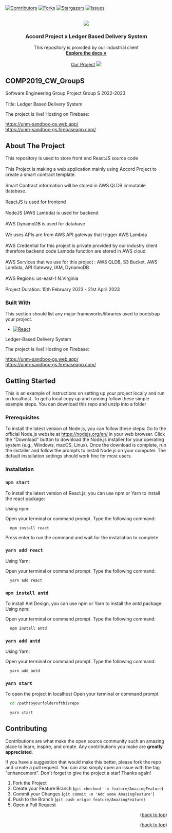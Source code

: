 <!-- Improved compatibility of back to top link: See: https://github.com/othneildrew/Best-README-Template/pull/73 -->
<a name="readme-top"></a>
<!--
*** Thanks for checking out the Best-README-Template. If you have a suggestion
*** that would make this better, please fork the repo and create a pull request
*** or simply open an issue with the tag "enhancement".
*** Don't forget to give the project a star!
*** Thanks again! Now go create something AMAZING! :D
-->



<!-- PROJECT SHIELDS -->
<!--
*** I'm using markdown "reference style" links for readability.
*** Reference links are enclosed in brackets [ ] instead of parentheses ( ).
*** See the bottom of this document for the declaration of the reference variables
*** for contributors-url, forks-url, etc. This is an optional, concise syntax you may use.
*** https://www.markdownguide.org/basic-syntax/#reference-style-links
-->






[![Contributors][contributors-shield]][contributors-url]
[![Forks][forks-shield]][forks-url]
[![Stargazers][stars-shield]][stars-url]
[![Issues][issues-shield]][issues-url]

<!-- PROJECT LOGO -->
<br />
<div align="center">
  <a href="https://github.com/pinetoplabs/unmc-group-s-codebase">
    <img src="https://avatars.githubusercontent.com/u/29445438?s=280&v=4" >
    
  </a>

  <h3 align="center">Accord Project x Ledger Based Delivery System</h3>
 
  

    
  </a>
  <p align="center">
    This repository is provided by our industrial client
    <br />
    <a href="https://github.com/pinetoplabs/unmc-group-s-codebase"><strong>Explore the docs »</strong></a>
    <br />
    <br />
    <a href="https://github.com/pinetoplabs/unmc-group-s-codebase">Our Project</a>
 <img src="https://user-images.githubusercontent.com/80567028/233580814-af1c899d-2d60-462f-a6cc-2cc36386b104.png"></src>
    
    
   
  </p>
</div>

## COMP2019_CW_GroupS
Software Engineering Group Project Group S 2022-2023 \
\
Title: Ledger Based Delivery System 

The project is live! Hosting on Firebase: 

https://unm-sandbox-gs.web.app/ \
https://unm-sandbox-gs.firebaseapp.com/

## About The Project
This repository is used to store front end ReactJS source code \
\
This Project is making a web application mainly using Accord Project to create a smart contract template. \
\
Smart Contract information will be stored in AWS QLDB immutable database. \
\
ReactJS is used for frontend \
\
NodeJS (AWS Lambda) is used for backend \
\
AWS DynamoDB is used for database \
\
We uses APIs are from AWS API gateway that trigger AWS Lambda  \
\
AWS Credential for this project is private provided by our industry client therefore backend code Lambda function are stored in AWS cloud  \
\
AWS Services that we use for this project : AWS QLDB, S3 Bucket, AWS Lambda, API Gateway, IAM, DynamoDB \
\
AWS Regions: us-east-1 N.Virginia \
\
Project Duration: 15th February 2023 - 21st April 2023


### Built With

This section should list any major frameworks/libraries used to bootstrap your project. 


* [![React][React.js]][React-url]

Ledger-Based Delivery System

The project is live! Hosting on Firebase: 

https://unm-sandbox-gs.web.app/ \
https://unm-sandbox-gs.firebaseapp.com/

<!-- GETTING STARTED -->
## Getting Started

This is an example of instructions on setting up your project locally and run on localhost.
To get a local copy up and running follow these simple example steps.
You can download this repo and unzip into a folder

### Prerequisites

To install the latest version of Node.js, you can follow these steps:
Go to the official Node.js website at https://nodejs.org/en/ in your web browser.
Click the "Download" button to download the Node.js installer for your operating system (e.g., Windows, macOS, Linux).
Once the download is complete, run the installer and follow the prompts to install Node.js on your computer. The default installation settings should work fine for most users.

### Installation

### `npm start`

To install the latest version of React.js, you can use npm or Yarn to install the react package:

Using npm:

Open your terminal or command prompt.
Type the following command: 
```sh
  npm install react
  ```
Press enter to run the command and wait for the installation to complete.


### `yarn add react`
Using Yarn:

Open your terminal or command prompt.
Type the following command: 
```sh
  yarn add react
  ```




### `npm install antd`
To install Ant Design, you can use npm or Yarn to install the antd package:
Using npm:

Open your terminal or command prompt.
Type the following command: 
```sh
  npm install antd
  ```



### `yarn add antd`
Using Yarn:

Open your terminal or command prompt.
Type the following command: 
```sh
  yarn add antd
  ```



### `yarn start`

To open the project in localhost
Open your terminal or command prompt
```sh
  cd /pathtoyourfolderofthisrepo
  ```

```sh
  yarn start
  ```
  
  


## Contributing

Contributions are what make the open source community such an amazing place to learn, inspire, and create. Any contributions you make are **greatly appreciated**.

If you have a suggestion that would make this better, please fork the repo and create a pull request. You can also simply open an issue with the tag "enhancement".
Don't forget to give the project a star! Thanks again!

1. Fork the Project
2. Create your Feature Branch (`git checkout -b feature/AmazingFeature`)
3. Commit your Changes (`git commit -m 'Add some AmazingFeature'`)
4. Push to the Branch (`git push origin feature/AmazingFeature`)
5. Open a Pull Request

<p align="right">(<a href="#readme-top">back to top</a>)</p>






<p align="right">(<a href="#readme-top">back to top</a>)</p>

<!-- MARKDOWN LINKS & IMAGES -->
<!-- https://www.markdownguide.org/basic-syntax/#reference-style-links -->
[contributors-shield]: https://img.shields.io/github/contributors/pinetoplabs/unmc-group-s-codebase.svg?style=for-the-badge
[contributors-url]: https://github.com/pinetoplabs/unmc-group-s-codebase/graphs/contributors
[forks-shield]: https://img.shields.io/github/forks/pinetoplabs/unmc-group-s-codebase.svg?style=for-the-badge
[forks-url]: https://github.com/pinetoplabs/unmc-group-s-codebase/network/members
[stars-shield]: https://img.shields.io/github/stars/pinetoplabs/unmc-group-s-codebase.svg?style=for-the-badge
[stars-url]: https://github.com/pinetoplabs/unmc-group-s-codebase/stargazers
[issues-shield]: https://img.shields.io/github/issues/pinetoplabs/unmc-group-s-codebase.svg?style=for-the-badge
[issues-url]: https://github.com/pinetoplabs/unmc-group-s-codebase/issues


[product-screenshot]: images/screenshot.png
[Next.js]: https://img.shields.io/badge/next.js-000000?style=for-the-badge&logo=nextdotjs&logoColor=white
[Next-url]: https://nextjs.org/
[React.js]: https://img.shields.io/badge/React-20232A?style=for-the-badge&logo=react&logoColor=61DAFB
[React-url]: https://reactjs.org/
[Vue.js]: https://img.shields.io/badge/Vue.js-35495E?style=for-the-badge&logo=vuedotjs&logoColor=4FC08D
[Vue-url]: https://vuejs.org/
[Angular.io]: https://img.shields.io/badge/Angular-DD0031?style=for-the-badge&logo=angular&logoColor=white
[Angular-url]: https://angular.io/
[Svelte.dev]: https://img.shields.io/badge/Svelte-4A4A55?style=for-the-badge&logo=svelte&logoColor=FF3E00
[Svelte-url]: https://svelte.dev/
[Laravel.com]: https://img.shields.io/badge/Laravel-FF2D20?style=for-the-badge&logo=laravel&logoColor=white
[Laravel-url]: https://laravel.com
[Bootstrap.com]: https://img.shields.io/badge/Bootstrap-563D7C?style=for-the-badge&logo=bootstrap&logoColor=white
[Bootstrap-url]: https://getbootstrap.com
[JQuery.com]: https://img.shields.io/badge/jQuery-0769AD?style=for-the-badge&logo=jquery&logoColor=white
[JQuery-url]: https://jquery.com 

    

